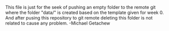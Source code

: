 This file is just for the seek of pushing an empty folder to the remote git where the folder "data/" is created based on the template given for week 0. And after pusing this repository to git remote deleting this folder is not related to cause any problem.
-Michael Getachew